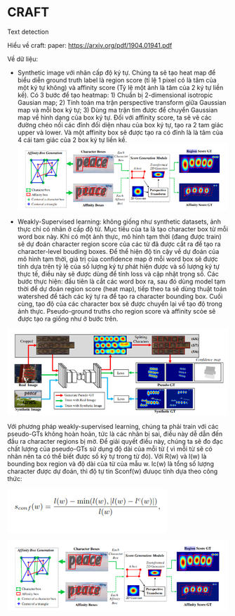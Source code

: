 # CRAFT
Text detection 

Hiểu về craft:
paper: https://arxiv.org/pdf/1904.01941.pdf

Về dữ liệu:
- Synthetic image với nhãn cấp độ ký tự. Chúng ta sẽ tạo heat map để biểu diễn ground truth label là region score (tỉ lệ 1 pixel có là tâm của một ký tự không) và affinity score (Tỷ lệ một ảnh là tâm của 2 ký tự liền kề). Có 3 bước để tạo heatmap: 1) Chuẩn bị 2-dimensional isotropic Gausian map; 2) Tính toán ma trận perspective transform giữa Gaussian map và mỗi box ký tự; 3) Dùng ma trận tìm được để chuyển Gaussian map về hình dạng của box ký tự. Đối với affinity score, ta sẽ vẽ các đường chéo nối các đỉnh đối diện nhau của box ký tự, tạo ra 2 tam giác upper và lower. Và một affinity box sẽ được tạo ra có đỉnh là là tâm của 4 cái tam giác của 2 box ký tự liền kề.
![alt text](https://github.com/chauthehan/CRAFT/blob/master/image/generate.png)


- Weakly-Supervised learning: không giống như synthetic datasets, ảnh thực chỉ có nhãn ở cấp độ từ. Mục tiêu của ta là tạo character box từ mỗi word box này. Khi có một ảnh thực, mô hình tạm thời (đang được train) sẽ dự đoán character region score của các từ đã được cắt ra để tạo ra character-level bouding boxes. Để thể hiện độ tin cậy về dự đoán của mô hình tạm thời,  giá trị của confidence map ở mỗi word box sẽ được tính dựa trên tỷ lệ của số lượng ký tự phát hiện được và số lượng ký tự thực tế, điều này sẽ được dùng để tính loss và cập nhật trọng số.  Các bước thực hiện: đầu tiên là cắt các word box ra, sau đó dùng model tạm thời để dự đoán region score (heat map), tiếp theo ta sẽ dùng thuật toán watershed để tách các ký tự ra để tạo ra character bounding box. Cuối cùng, tạo độ của các character box sẽ được chuyển lại về tạo độ trong ảnh thực. Pseudo-ground truths cho region score và affinity scỏe sẽ được tạo ra giống như ở bước trên.

![alt text](https://github.com/chauthehan/CRAFT/blob/master/image/training_stream.png)


Với phương pháp weakly-supervised learning, chúng ta phải train với các pseudo-GTs không hoàn hoản, tức là các nhãn bị sai, điều này dễ dẫn đến đầu ra character regions bị mờ. Để giải quyết điều này, chúng ta sẽ đo đạc chất lượng của pseudo-GTs sử dụng độ dài của mỗi từ ( vì mỗi từ sẽ có nhãn nên ta có thể biết được số ký tự trong từ đó). Với R(w) và l(w) là bounding box region và độ dài của từ của mẫu w. lc(w) là tổng số lượng character được dự đoán, thì độ tự tin Sconf(w) đưuọc tính dựa theo công thức: 

![alt text](https://github.com/chauthehan/CRAFT/blob/master/image/formula1.png)





![alt text](https://github.com/chauthehan/CRAFT/blob/master/image/generate.png)



